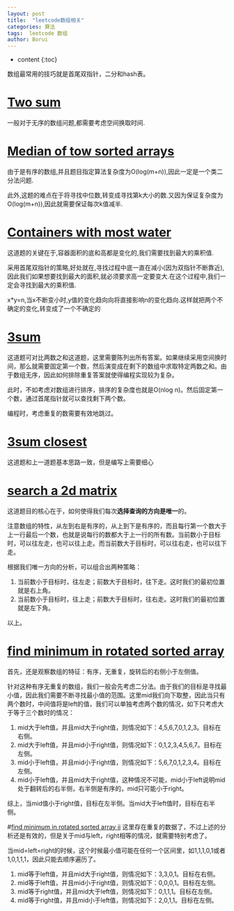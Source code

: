 ```yaml
---
layout: post
title:  "leetcode数组相关"
categories: 算法
tags:  leetcode 数组
author: Borui
---
```


* content
{:toc}

数组最常用的技巧就是首尾双指针，二分和hash表。

# [Two sum](https://leetcode-cn.com/problems/two-sum/description/)
一般对于无序的数组问题,都需要考虑空间换取时间.

# [Median of tow sorted arrays](https://leetcode-cn.com/problems/median-of-two-sorted-arrays/description/)
由于是有序的数组,并且题目指定算法复杂度为O(log(m+n)),因此一定是一个类二分法问题.

此外,这题的难点在于将寻找中位数,转变成寻找第k大小的数.又因为保证复杂度为O(log(m+n)),因此就需要保证每次k值减半.

# [Containers with most water](https://leetcode-cn.com/problems/container-with-most-water/description/)
这道题的关键在于,容器面积的底和高都是变化的,我们需要找到最大的乘积值.

采用首尾双指针的策略,好处就在,寻找过程中底一直在减小(因为双指针不断靠近),因此我们如果想要找到最大的面积,就必须要求高一定要变大.在这个过程中,我们一定会寻找到最大的乘积值.

x*y=n,当x不断变小时,y值的变化趋向向将直接影响n的变化趋向.这样就把两个不确定的变化,转变成了一个不确定的

# [3sum](https://leetcode-cn.com/problems/3sum/description/)
这道题可对比两数之和这道题，这里需要陈列出所有答案。如果继续采用空间换时间，那么就需要固定第一个数，然后演变成在剩下的数组中求取特定两数之和。由于数组无序，因此如何排除重复答案就使得编程实现较为复杂。

此时，不如考虑对数组进行排序，排序的复杂度也就是O(nlog n)。然后固定第一个数，通过首尾指针就可以查找剩下两个数。

编程时，考虑重复的数需要有效地跳过。

# [3sum closest](https://leetcode-cn.com/problems/3sum-closest/description/)
这道题和上一道题基本思路一致，但是编写上需要细心

# [search a 2d matrix](https://leetcode-cn.com/problems/search-a-2d-matrix/description/)
这道题目的核心在于，如何使得我们每次**选择查询的方向是唯一**的。

注意数组的特性，从左到右是有序的，从上到下是有序的，而且每行第一个数大于上一行最后一个数，也就是说每行的数都大于上一行的所有数。当前数小于目标时，可以往左走，也可以往上走。而当前数大于目标时，可以往右走，也可以往下走。

根据我们唯一方向的分析，可以组合出两种策略：
1. 当前数小于目标时，往左走；前数大于目标时，往下走。这时我们的最初位置就是右上角。
2. 当前数小于目标时，往上走；前数大于目标时，往右走。这时我们的最初位置就是左下角。

以上。

# [find minimum in rotated sorted array](https://leetcode-cn.com/problems/find-minimum-in-rotated-sorted-array/description/)
首先，还是观察数组的特征：有序，无重复，旋转后的右侧小于左侧值。

针对这种有序无重复的数组，我们一般会先考虑二分法。由于我们的目标是寻找最小值，因此我们需要不断寻找最小值的范围。这里mid我们向下取整，因此当只有两个数时，中间值将是left的值，我们可以单独考虑两个数的情况，如下只考虑大于等于三个数时的情况：
1. mid大于left值，并且mid大于right值，则情况如下：4,5,6,7,0,1,2,3。目标在右侧。
2. mid大于left值，并且mid小于right值，则情况如下：0,1,2,3,4,5,6,7。目标在左侧。
3. mid小于left值，并且mid小于right值，则情况如下：5,6,7,0,1,2,3,4。目标在左侧。
4. mid小于left值，并且mid大于right值，这种情况不可能，mid小于left说明mid处于翻转后的右半侧，右半侧是有序的，mid只可能小于right。

综上，当mid值小于right值，目标在左半侧。当mid大于left值时，目标在右半侧。

#[find minimum in rotated sorted array ii](https://leetcode-cn.com/problems/find-minimum-in-rotated-sorted-array-ii/description/)
这里存在重复的数据了，不过上述的分析还是有效的，但是关于mid与left，right相等的情况，就需要特别考虑了。

当mid=left=right的时候，这个时候最小值可能在任何一个区间里，如1,1,1,0,1或者1,0,1,1,1，因此只能去顺序遍历了。
1. mid等于left值，并且mid大于right值，则情况如下：3,3,0,1。目标在右侧。
2. mid等于left值，并且mid小于right值，则情况如下：0,0,0,1。目标在左侧。
3. mid等于right值，并且mid大于left值，则情况如下：0,1,1,1。目标在左侧。
4. mid等于right值，并且mid小于left值，则情况如下：2,0,1,1。目标在左侧。

